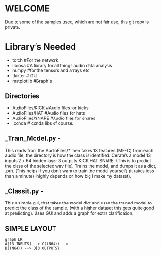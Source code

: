 # WELCOME

Due to some of the samples used, which are not fair use, this git repo is private.

# Library’s Needed

 - torch #For the network
 - librosa #A library for all things audio data analysis
 - numpy #for the tensors and arrays etc
 - tkinter # GUI
 - matplotlib #Graph's

## Directories

 - AudioFiles/KICK #Audio files for kicks  
 - AudioFiles/HAT #Audio files for hats  
 - AudioFiles/SNARE #Audio files for snares      
 - .conda # conda libs of course.

## _Train_Model.py -

This reads from the AudioFiles/* then takes 13 features (MFFC) from each audio file, the directory is how the class is identified. Cerate’s a model 13 inputs 2 x 64 hidden layer 3 outputs KICK HAT SNARE. (This is to predict the class of the selected wav file). Trains the model, and dumps it as a dict, .pth. (This helps if you don’t want to train the model yourself) (it takes less than a minute) (highly depends on how big I make my dataset).

## _Classit.py -

This a simple gui, that takes the model dict and uses the trained model to predict the class of the sample. (with a higher dataset this gets quite good at predicting). Uses GUI and adds a graph for extra clarification.


## SIMPLE LAYOUT
```mermaid
graph LR
A[13 INPUTS] --> C((N64)) -->
B((N64)) --> D{3 OUTPUTS}

```
